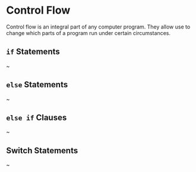 # Control Flow

Control flow is an integral part of any computer program. They allow use to change which parts of a program run under certain circumstances.

## `if` Statements

~

## `else` Statements

~

## `else if` Clauses

~

## Switch Statements

~

